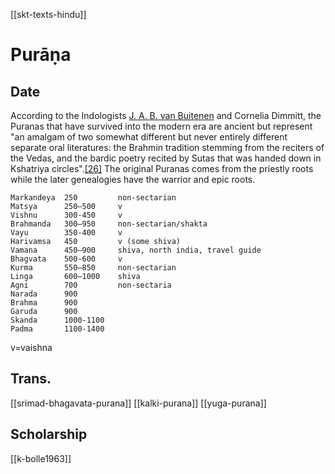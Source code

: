 [[skt-texts-hindu]]

# Purāṇa
## Date
According to the Indologists [J. A. B. van Buitenen](https://en.wikipedia.org/wiki/J._A._B._van_Buitenen "J. A. B. van Buitenen") and Cornelia Dimmitt, the Puranas that have survived into the modern era are ancient but represent "an amalgam of two somewhat different but never entirely different separate oral literatures: the Brahmin tradition stemming from the reciters of the Vedas, and the bardic poetry recited by Sutas that was handed down in Kshatriya circles".[[26]](https://en.wikipedia.org/wiki/Puranas#cite_note-FOOTNOTEDimmittvan_Buitenen20127-28) The original Puranas comes from the priestly roots while the later genealogies have the warrior and epic roots.

```
Markandeya 	250			non-sectarian
Matsya 		250–500		v
Vishnu		300-450		v
Brahmanda 	300–950		non-sectarian/shakta
Vayu  		350-400		v
Harivamsa 	450			v (some shiva)
Vamana 		450–900		shiva, north india, travel guide
Bhagvata	500-600		v
Kurma  		550–850		non-sectarian
Linga  		600–1000	shiva
Agni		700			non-sectaria
Narada		900
Brahma		900
Garuda		900
Skanda		1000-1100
Padma		1100-1400
```
v=vaishna


## Trans.

[[srimad-bhagavata-purana]]
[[kalki-purana]]
[[yuga-purana]]

## Scholarship
[[k-bolle1963]]